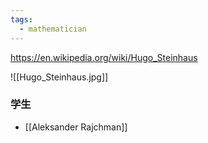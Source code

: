 ```yaml
---
tags:
  - mathematician
---
```

https://en.wikipedia.org/wiki/Hugo_Steinhaus

![[Hugo_Steinhaus.jpg]]
### 学生

* [[Aleksander Rajchman]]
